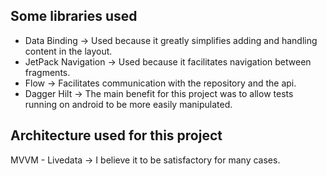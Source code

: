 
## Some libraries used


* Data Binding -> Used because it greatly simplifies adding and handling content in the layout.
* JetPack Navigation -> Used because it facilitates navigation between fragments.
* Flow -> Facilitates communication with the repository and the api.
* Dagger Hilt ->  The main benefit for this project was to allow tests running on android to be more easily manipulated.


## Architecture used for this project


MVVM - Livedata -> I believe it to be satisfactory for many cases.





